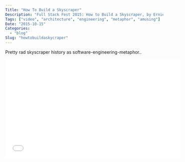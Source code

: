 ```yaml
---
Title: "How To Build a Skyscraper"
Description: "Full Stack Fest 2015: How to Build a Skyscraper, by Ernie Miller"
Tags: ["video", "architecture", "engineering", "metaphor", "amusing"]
Date: "2015-10-15"
Categories:
  - "blog"
Slug: "howtobuildaskycraper"
---
```


Pretty rad skyscraper history as software-engineering-metaphor..

<div class="video-container">
<iframe width="560" height="315" src="//www.youtube.com/embed/7MeBuDLbF98" frameborder="0" allowfullscreen></iframe>
</div>
